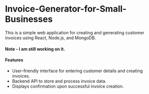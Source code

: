 # Invoice-Generator-for-Small-Businesses
This is a simple web application for creating and generating customer invoices using React, Node.js, and MongoDB.

#### Note - I am still working on it.

#### Features
- User-friendly interface for entering customer details and creating invoices.
- Backend API to store and process invoice data.
- Displays confirmation upon successful invoice creation.
